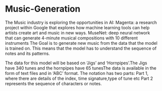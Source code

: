 # Music-Generation
The Music industry is exploring the opportunities in AI:
Magenta: a research project within Google that explores how machine learning tools can help artists create art and music in new ways.
MuseNet: deep neural network that can generate 4-minute musical compositions with 10 different instruments
The Goal is to generate new music from the data that the model is trained on.
This means that the model has to understand the sequence of notes and its patterns.



The data for this model will be based on ‘Jigs’ and ‘Hornpipes’.The Jigs have 340 tunes and the hornpipes have 65 tunesThe data is available in the form of text files and in ‘ABC’ format.
The notation has two parts:
Part 1, where there are details of the index, time signature,type of tune etc
Part 2 represents the sequence of characters or notes. 
